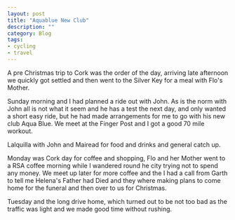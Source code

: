 ```yaml
---
layout: post
title: "Aquablue New Club"
description: ""
category: Blog
tags: 
- cycling 
- travel
---
```


<!--start excerpt--> 
<p>A pre Christmas trip to Cork was the order of the day, arriving late afternoon we quickly got settled and then went to the Silver Key for a meal with Flo's Mother.</p>

<!--more tag-->

<p>Sunday morning and I had planned a ride out with John. As is the norm with John all is not what it seem and he has a test the next day, and only wanted a short easy ride, but he had made arrangements for me to go with his new club Aqua Blue. We meet at the Finger Post and I got a good 70 mile workout.</p>
<p>Lalquilla with John and Mairead for food and drinks and general catch up.</p>
<p>Monday was Cork day for coffee and shopping, Flo and her Mother went to a RSA coffee morning while I wandered round he city trying not to spend any money. We meet up later for more coffee and the I had a call from Garth to tell me Helena's Father had Died and they where making plans to come home for the funeral and then over to us for Christmas.</p>
<p>Tuesday and the long drive home, which turned out to be not too bad as the traffic was light and we made good time without rushing.</p>
